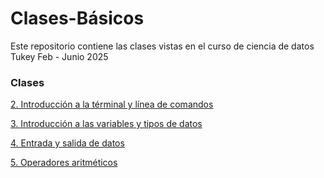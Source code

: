 # Clases-Básicos
Este repositorio contiene las clases vistas en el curso de ciencia de datos Tukey Feb - Junio 2025

### Clases

[2. Introducción a la términal y línea de comandos](2-IntroduccionLineaComandos/Clase2.md)

[3. Introducción a las variables y tipos de datos](3-VariablesTiposDeDatos/Clase3.md)

[4. Entrada y salida de datos](4-EntradaSalidaDatos/Clase4.md)

[5. Operadores aritméticos](5-OperadoresAritmeticos/Clase5.md)
